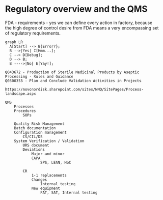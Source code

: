 # Regulatory overview and the QMS

FDA - requirements - yes we can define every action in factory, because the high degree of control desire from FDA means a very encompassing set of regulatory requirements.


``` mermaid
graph LR
  A[Start] --> B{Error?};
  B -->|Yes| C[Hmm...];
  C --> D[Debug];
  D --> B;
  B ---->|No| E[Yay!];
```

```
Q043672 - Production of Sterile Medicinal Products by Aseptic Processing - Rules and Guidance
Q0300353 - Plan and Conclude Validation Activities in Projects	

https://novonordisk.sharepoint.com/sites/NNQ/SitePages/Process-landscape.aspx

QMS
	Processes
	Procedures
		SOPs
	
	Quality Risk Management
	Batch documentation
	Configuration management
		CS/CIL/DS
	System Verification / Validation
		URS document
		Deviations
			Major and minor
			CAPA
				SPS, LEAN, HoC

		CR
			1-1 replacements
			Changes
				Internal testing
			New equipment
				FAT, SAT, Internal testing
```